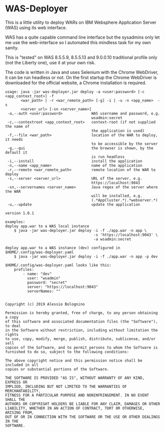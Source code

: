 WAS-Deployer
===

This is a little utility to deploy WARs on IBM Websphere Application Server (WAS) using its web interface.

WAS has a quite capable command line interface but the sysadmins only let me use the web-interface so I automated this
mindless task for my own sanity.

This is "tested" on WAS 8.5.5.9, 8.5.5.13 and 9.0.0.10 traditional profile only (not the Liberty one), use it at your own risk.

The code is written in Java and uses Selenium with the Chrome WebDriver, it can be run headless or not.
On the first startup the Chrome WebDriver is downloaded for the official website, a Chrome installation is required.

```
usage: java -jar was-deployer.jar deploy -a <user:password> [-c <app_context_root>] -f
       <war_path> | -r <war_remote_path> [-g] -i | -u -n <app_name>  -s
       <server_url> [-sn <server_name>]
 -a,--auth <user:password>             WAS username and password, e.g.
                                       wsadmin:secret
 -c,--contextroot <app_context_root>   context-root (if not supplied the name of
                                       the application is used)
 -f,--file <war_path>                  location of the WAR to deploy, it needs
                                       to be accessible by the server
 -g,--gui                              the browser is shown, by the default it
                                       is run headless
 -i,--install                          install the application
 -n,--name <app_name>                  name of the application
 -r,--remote <war_remote_path>         remote location of the WAR to deploy
 -s,--server <server_url>              URL of the server, e.g.
                                       https://localhost:9043
 -sn,--servernames <server_name>       Java regex of the server where the WAR
                                       will be installed, e.g.
                                       (.*AppCluster.*|.*webserver.*)
 -u,--update                           update the application

version 1.0.1

examples: 
deploy app.war to a WAS local instance
    $ java -jar was-deployer.jar deploy -i -f ./app.war -n app \
                                        -s 'https://localhost:9043' \
                                        -a wsadmin:secret

deploy app.war to a WAS instance (dev) configured in $HOME/.config/was-deployer.yaml
    $ java -jar was-deployer.jar deploy -i -f ./app.war -n app -p dev

$HOME/.config/was-deployer.yaml looks like this:
    profiles:
        - name: "dev"
          user: "wsadmin"
          password: "secret"
          server: "https://localhost:9043" 
          serverNames: ""


```

```
Copyright (c) 2019 Alessio Bolognino
 
Permission is hereby granted, free of charge, to any person obtaining a copy
of this software and associated documentation files (the "Software"), to deal
in the Software without restriction, including without limitation the rights
to use, copy, modify, merge, publish, distribute, sublicense, and/or sell
copies of the Software, and to permit persons to whom the Software is
furnished to do so, subject to the following conditions:

The above copyright notice and this permission notice shall be included in all
copies or substantial portions of the Software.

THE SOFTWARE IS PROVIDED "AS IS", WITHOUT WARRANTY OF ANY KIND, EXPRESS OR
IMPLIED, INCLUDING BUT NOT LIMITED TO THE WARRANTIES OF MERCHANTABILITY,
FITNESS FOR A PARTICULAR PURPOSE AND NONINFRINGEMENT. IN NO EVENT SHALL THE
AUTHORS OR COPYRIGHT HOLDERS BE LIABLE FOR ANY CLAIM, DAMAGES OR OTHER
LIABILITY, WHETHER IN AN ACTION OF CONTRACT, TORT OR OTHERWISE, ARISING FROM,
OUT OF OR IN CONNECTION WITH THE SOFTWARE OR THE USE OR OTHER DEALINGS IN THE
SOFTWARE.
```
